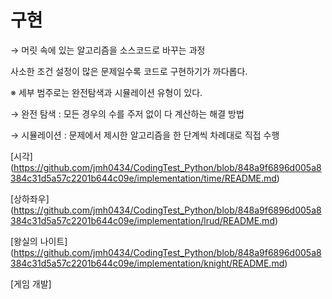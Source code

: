 # 구현

→ 머릿 속에 있는 알고리즘을 소스코드로 바꾸는 과정

사소한 조건 설정이 많은 문제일수록 코드로 구현하기가 까다롭다.

※ 세부 범주로는 완전탐색과 시뮬레이션 유형이 있다.

→ 완전 탐색 : 모든 경우의 수를 주저 없이 다 계산하는 해결 방법

→ 시뮬레이션 : 문제에서 제시한 알고리즘을 한 단계씩 차례대로 직접 수행

[시각]
(https://github.com/jmh0434/CodingTest_Python/blob/848a9f6896d005a8384c31d5a57c2201b644c09e/implementation/time/README.md)

[상하좌우]
(https://github.com/jmh0434/CodingTest_Python/blob/848a9f6896d005a8384c31d5a57c2201b644c09e/implementation/lrud/README.md)

[왕실의 나이트]
(https://github.com/jmh0434/CodingTest_Python/blob/848a9f6896d005a8384c31d5a57c2201b644c09e/implementation/knight/README.md)

[게임 개발]
